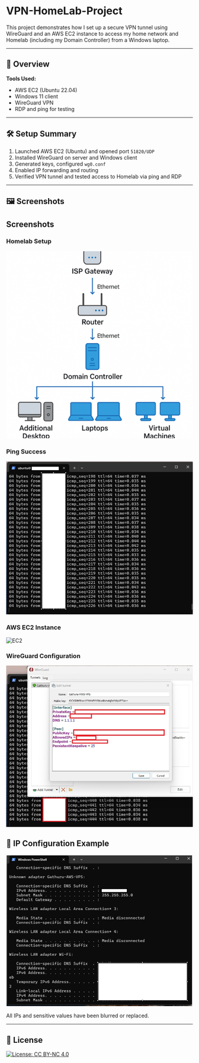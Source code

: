 # VPN-HomeLab-Project

This project demonstrates how I set up a secure VPN tunnel using WireGuard and an AWS EC2 instance to access my home network and Homelab (including my Domain Controller) from a Windows laptop.

---

## 🚀 Overview

**Tools Used:**

- AWS EC2 (Ubuntu 22.04)
- Windows 11 client
- WireGuard VPN
- RDP and ping for testing

---

## 🛠️ Setup Summary

1. Launched AWS EC2 (Ubuntu) and opened port `51820/UDP`
2. Installed WireGuard on server and Windows client
3. Generated keys, configured `wg0.conf`
4. Enabled IP forwarding and routing
5. Verified VPN tunnel and tested access to Homelab via ping and RDP

---

## 🖼️ Screenshots

## Screenshots

### Homelab Setup
![Homelab](HomeLab-setup-diagram.png)

### Ping Success
![Ping](SuccessfulPing-22.png)

### AWS EC2 Instance
![EC2](AWS-Instance.conf.png)

### WireGuard Configuration
![WireGuard](WireGuardConf.png)
## 📡 IP Configuration Example

![IPConfig Output](Ipconfig-VPS.png)


All IPs and sensitive values have been blurred or replaced.

---

## 📄 License

[![License: CC BY-NC 4.0](https://licensebuttons.net/l/by-nc/4.0/88x31.png)](https://creativecommons.org/licenses/by-nc/4.0/)


